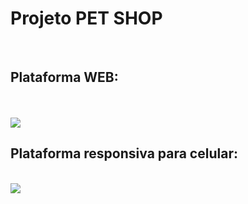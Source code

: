 <h1>Projeto PET SHOP</h1>
<br>
<h2>Plataforma WEB:</h2>
<br>
<br>
<img src="https://github.com/FranklimRamon/Projeto-Pet-Shop/blob/main/img/Captura%20de%20tela-Projeto%20petshop%20WEB.png?raw=true" />
<br>
<h2>Plataforma responsiva para celular:</h2>
<br>
<img src="https://github.com/FranklimRamon/Projeto-Pet-Shop/blob/main/img/Captura%20de%20tela-Projeto%20pet%20shop%20celular.png?raw=true" />
